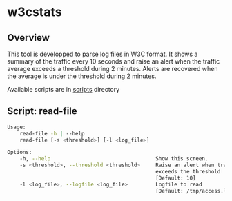 # w3cstats

## Overview

This tool is developped to parse log files in W3C format. It shows a summary
of the traffic every 10 seconds and raise an alert when the traffic average
exceeds a threshold during 2 minutes. Alerts are recovered when the average is
under the threshold during 2 minutes.

Available scripts are in [scripts](./scripts) directory

## Script: read-file

```bash
Usage:
    read-file -h | --help
    read-file [-s <threshold>] [-l <log_file>]

Options:
    -h, --help                                  Show this screen.
    -s <threshold>, --threshold <threshold>     Raise an alert when traffic
                                                exceeds the threshold
                                                [Default: 10]
    -l <log_file>, --logfile <log_file>         Logfile to read
                                                [Default: /tmp/access.log]
```
